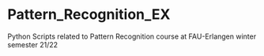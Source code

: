 # Pattern_Recognition_EX
Python Scripts related to Pattern Recognition course at FAU-Erlangen winter semester 21/22
